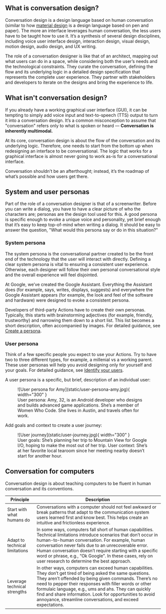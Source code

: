 ## What is conversation design?

Conversation design is a design language based on human conversation (similar to
how [material design](https://material.io/guidelines/) is a design language
based on pen and paper). The more an interface leverages human conversation, the
less users have to be taught how to use it. It’s a synthesis of several design
disciplines, including voice user interface design, interaction design, visual
design, motion design, audio design, and UX writing.

The role of a conversation designer is like that of an architect, mapping out
what users can do in a space, while considering both the user’s needs and the
technological constraints. They curate the conversation, defining the flow and
its underlying logic in a detailed design specification that represents the
complete user experience. They partner with stakeholders and developers to
iterate on the designs and bring the experience to life.

## What isn't conversation design?

If you already have a working graphical user interface (GUI), it can be tempting
to simply add voice input and text-to-speech (TTS) output to turn it into a
conversation design. It’s a common misconception to assume that "conversation"
refers only to what is spoken or heard — **Conversation is inherently
multimodal.**

At its core, conversation design is about the flow of the conversation and its
underlying logic. Therefore, one needs to start from the bottom up when
redesigning an interface to be conversational. The logic that works for a
graphical interface is almost never going to work as-is for a conversational
interface.

Conversation shouldn’t be an afterthought; instead, it’s the roadmap of what’s
possible and how users get there.

## System and user personas

Part of the role of a conversation designer is that of a screenwriter. Before
you can write a dialog, you have to have a clear picture of who the characters
are; personas are the design tool used for this. A good persona is specific
enough to evoke a unique voice and personality, yet brief enough that it’s easy
to keep top-of-mind when writing a dialog. It should be easy to answer the
question, "What would this persona say or do in this situation?"

### System persona

The system persona is the conversational partner created to be the front end of
the technology that the user will interact with directly. Defining a clear
system persona is vital to ensuring a consistent user experience. Otherwise,
each designer will follow their own personal conversational style and the
overall experience will feel disjointed.

At Google, we’ve created the Google Assistant. Everything the Assistant does
(for example, says, writes, displays, suggests) and everywhere the Google
Assistant appears (for example, the look and feel of the software and hardware)
were designed to evoke a consistent persona.

Developers of third-party Actions have to create their own personas. Typically,
this starts with brainstorming adjectives (for example, friendly, trustworthy)
and narrowing them down to a short list. This list becomes a short description,
often accompanied by images. For detailed guidance, see
[Create a persona](conversation-design-process/create-a-persona.md).

### User persona

Think of a few specific people you expect to use your Actions. Try to have two
to three different types, for example, a millenial vs a working parent. These
user personas will help you avoid designing only for yourself and your goals.
For detailed guidance, see
[Identify your users](conversation-design-process/gather-requirements.md).

A user persona is a specific, but brief, description of an individual user:

<figure markdown>
  ![User persona for Amy](static/user-persona-amy.jpg){ width="300" }
  <figcaption>User persona: Amy, 32, is an Android developer who designs and
  builds advanced game applications. She’s a member of Women Who Code. She lives
  in Austin, and travels often for work.</figcaption>
</figure>

Add goals and context to create a user journey:

<figure markdown>
  ![User journey](static/user-journey.jpg){ width="300" }
  <figcaption>User goals: She’s planning her trip to Mountain View for Google
  I/O, hoping to make the most out of her trip. User context: She’s at her
  favorite local tearoom since her meeting nearby doesn’t start for another
  hour.</figcaption>
</figure>

## Conversation for computers

Conversation design is about teaching computers to be fluent in human
conversation and its conventions.

Principle | Description
---|---
Start with what humans do | Conversations with a computer should not feel awkward or break patterns that adapt to the communication system users learned first and know best. This helps create an intuitive and frictionless experience.
Adapt to technical limitations | In some ways, computers fall short of human capabilities. Technical limitations introduce scenarios that don’t occur in human-to-human conversation. For example, human conversation never fails due to an unrecoverable error. Human conversation doesn’t require starting with a specific word or phrase, e.g., “Ok Google”. In these cases, rely on user research to determine the best approach.
Leverage technical strengths | In other ways, computers can exceed human capabilities. They don’t get tired of being asked the same questions. They aren’t offended by being given commands. There’s no need to pepper their responses with filler words or other formulaic language, e.g., ums and ahs. They can quickly find and share information. Look for opportunities to avoid annoyance, streamline conversations, and exceed expectations.
